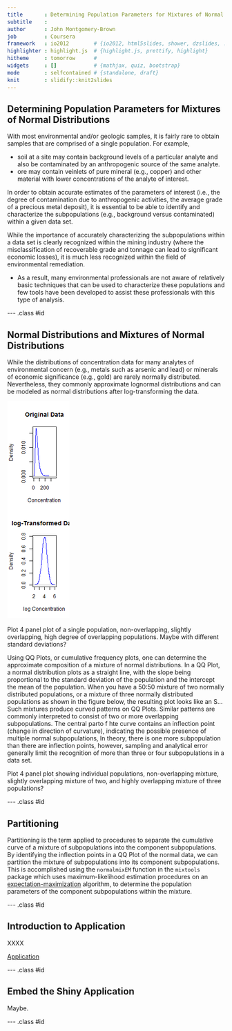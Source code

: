 ```yaml
---
title       : Determining Population Parameters for Mixtures of Normal Distributions
subtitle    : 
author      : John Montgomery-Brown
job         : Coursera
framework   : io2012        # {io2012, html5slides, shower, dzslides, ...}
highlighter : highlight.js  # {highlight.js, prettify, highlight}
hitheme     : tomorrow      # 
widgets     : []            # {mathjax, quiz, bootstrap}
mode        : selfcontained # {standalone, draft}
knit        : slidify::knit2slides
---
```


## Determining Population Parameters for Mixtures of Normal Distributions

With most environmental and/or geologic samples, it is fairly rare to obtain samples that are comprised of a single population. For example, 
- soil at a site may contain background levels of a particular analyte and also be contaminated by an anthropogenic source of the same analyte.
- ore may contain veinlets of pure mineral (e.g., copper) and other material with lower concentrations of the analyte of interest.

In order to obtain accurate estimates of the parameters of interest (i.e., the degree of contamination due to anthropogenic activities, the average grade of a precious metal deposit), it is essential to be able to identify and characterize the subpopulations (e.g., background versus contaminated) within a given data set.

While the importance of accurately characterizing the subpopulations within a data set is clearly recognized within the mining industry (where the misclassification of recoverable grade and tonnage can lead to significant economic losses), it is much less recognized within the field of environmental remediation. 
- As a result, many environmental professionals are not aware of relatively basic techniques that can be used to characterize these populations and few tools have been developed to assist these professionals with this type of analysis.

--- .class #id 

## Normal Distributions and Mixtures of Normal Distributions

While the distributions of concentration data for many analytes of environmental concern (e.g., metals such as arsenic and lead) or minerals of economic significance (e.g., gold) are rarely normally distributed. Nevertheless, they commonly approximate lognormal distributions and can be modeled as normal distributions after log-transforming the data.

![plot of chunk unnamed-chunk-1](assets/fig/unnamed-chunk-1.png) 


Plot 4 panel plot of a single population, non-overlapping, slightly overlapping, high degree of overlapping populations. Maybe with different standard deviations?




Using QQ Plots, or cumulative frequency plots, one can determine the approximate composition of a mixture of normal distributions. In a QQ Plot, a normal distribution plots as a straight line, with the slope being proportional to the standard deviation of the population and the intercept the mean of the population. When you have a 50:50 mixture of two normally distributed populations, or a mixture of three normally distributed populations as shown in the figure below, the resulting plot looks like an S... Such mixtures produce curved patterns on QQ Plots.  Similar patterns are commonly interpreted to consist of two or more overlapping subpopulations. The central parto f hte curve contains an inflection point (change in direction of curvature), indicating the possible presence of multiple normal subpopulations, In theory, there is one more subpopulation than there are inflection points, however, sampling and analytical error generally limit the recognition of more than three or four subpopulations in a data set.

Plot 4 panel plot showing individual populations, non-overlapping mixture, slightly overlapping mixture of two, and highly overlapping mixture of three populations?

--- .class #id 

## Partitioning

Partitioning is the term applied to procedures to separate the cumulative curve of a mixture of subpopulations into the component subpopulations. By identifying the inflection points in a QQ Plot of the normal data, we can partition the mixture of subpopulations into its component subpopulations. This is accomplished using the `normalmixEM` function in the `mixtools` package which uses maximum-likelihood estimation procedures on an [expectation-maximization](http://en.wikipedia.org/wiki/Expectation%E2%80%93maximization_algorithm) algorithm, to determine the population parameters of the component subpopulations within the mixture.

--- .class #id 

## Introduction to Application

XXXX

[Application](https://jmbekd.shinyapps.io/Developing_Data_Projects/)

--- .class #id 

## Embed the Shiny Application

Maybe.



--- .class #id 
